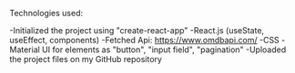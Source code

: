 Technologies used:

-Initialized the project using "create-react-app"
-React.js (useState, useEffect, components)
-Fetched Api: https://www.omdbapi.com/
-CSS
-Material UI for elements as "button", "input field", "pagination"
-Uploaded the project files on my GitHub repository
